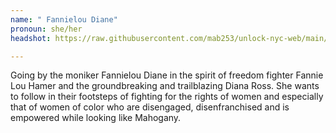 ```yaml
---
name: " Fannielou Diane"
pronoun: she/her
headshot: https://raw.githubusercontent.com/mab253/unlock-nyc-web/main/uploads/velvet_lc.png

---
```

Going by the moniker Fannielou Diane in the spirit of freedom fighter Fannie Lou Hamer and the groundbreaking and trailblazing Diana Ross. She wants to follow in their footsteps of fighting for the rights of women and especially that of women of color who are disengaged, disenfranchised and is empowered while looking like Mahogany.